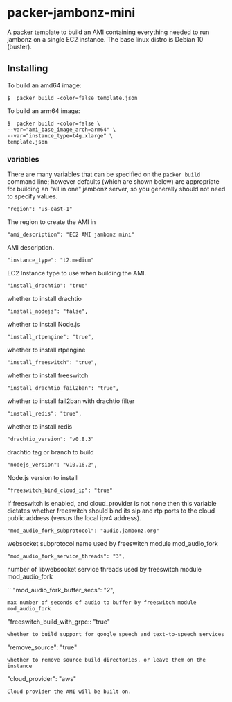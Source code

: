 # packer-jambonz-mini

A [packer](https://www.packer.io/) template to build an AMI containing everything needed to run jambonz on a single EC2 instance.  The base linux distro is Debian 10 (buster).

## Installing 

To build an amd64 image:

```
$  packer build -color=false template.json
```

To build an arm64 image:

```
$  packer build -color=false \
--var="ami_base_image_arch=arm64" \
--var="instance_type=t4g.xlarge" \
template.json
```

### variables
There are many variables that can be specified on the `packer build` command line; however defaults (which are shown below) are appropriate for building an "all in one" jambonz server, so you generally should not need to specify values.

```
"region": "us-east-1"
```
The region to create the AMI in

```
"ami_description": "EC2 AMI jambonz mini"
```
AMI description.

```
"instance_type": "t2.medium"
```
EC2 Instance type to use when building the AMI.

```
"install_drachtio": "true"
```
whether to install drachtio

```
"install_nodejs": "false",
```
whether to install Node.js

```
"install_rtpengine": "true",
```
whether to install rtpengine

```
"install_freeswitch": "true",
```
whether to install freeswitch

```
"install_drachtio_fail2ban": "true",
```
whether to install fail2ban with drachtio filter

```
"install_redis": "true",
```
whether to install redis

```
"drachtio_version": "v0.8.3"
```
drachtio tag or branch to build

```
"nodejs_version": "v10.16.2",
```
Node.js version to install

```
"freeswitch_bind_cloud_ip": "true"
```
If freeswitch is enabled, and cloud_provider is not none then this variable dictates whether freeswitch should bind its sip and rtp ports to the cloud public address (versus the local ipv4 address).

```
"mod_audio_fork_subprotocol": "audio.jambonz.org"
```
websocket subprotocol name used by freeswitch module mod_audio_fork

```
"mod_audio_fork_service_threads": "3",
```
number of libwebsocket service threads used by freeswitch module mod_audio_fork

``
"mod_audio_fork_buffer_secs": "2",
```
max number of seconds of audio to buffer by freeswitch module mod_audio_fork

```
"freeswitch_build_with_grpc:: "true"
```
whether to build support for google speech and text-to-speech services

```
"remove_source": "true"
```
whether to remove source build directories, or leave them on the instance

```
"cloud_provider": "aws"
```
Cloud provider the AMI will be built on.
